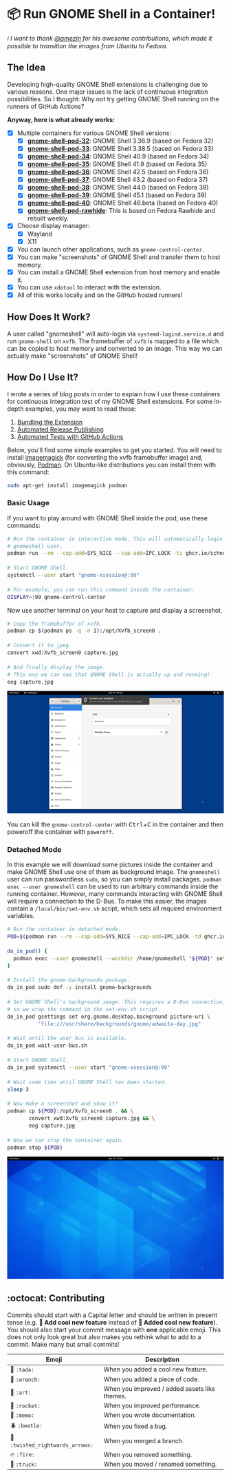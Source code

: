 # 📦 Run GNOME Shell in a Container!

_:information_source: I want to thank [@amezin](https://github.com/amezin) for his awesome contributions, which made it possible to transition the images from Ubuntu to Fedora._

## The Idea

Developing high-quality GNOME Shell extensions is challenging due to various reasons.
One major issues is the lack of continuous integration possibilities.
So I thought: Why not try getting GNOME Shell running on the runners of GitHub Actions?

**Anyway, here is what already works:**

- [x] Multiple containers for various GNOME Shell versions:
  - [x] [**gnome-shell-pod-32**](https://github.com/Schneegans/gnome-shell-pod/pkgs/container/gnome-shell-pod-32): GNOME Shell 3.36.9 (based on Fedora 32)
  - [x] [**gnome-shell-pod-33**](https://github.com/Schneegans/gnome-shell-pod/pkgs/container/gnome-shell-pod-33): GNOME Shell 3.38.5 (based on Fedora 33)
  - [x] [**gnome-shell-pod-34**](https://github.com/Schneegans/gnome-shell-pod/pkgs/container/gnome-shell-pod-34): GNOME Shell 40.9 (based on Fedora 34)
  - [x] [**gnome-shell-pod-35**](https://github.com/Schneegans/gnome-shell-pod/pkgs/container/gnome-shell-pod-35): GNOME Shell 41.9 (based on Fedora 35)
  - [x] [**gnome-shell-pod-36**](https://github.com/Schneegans/gnome-shell-pod/pkgs/container/gnome-shell-pod-36): GNOME Shell 42.5 (based on Fedora 36)
  - [x] [**gnome-shell-pod-37**](https://github.com/Schneegans/gnome-shell-pod/pkgs/container/gnome-shell-pod-37): GNOME Shell 43.2 (based on Fedora 37)
  - [x] [**gnome-shell-pod-38**](https://github.com/Schneegans/gnome-shell-pod/pkgs/container/gnome-shell-pod-38): GNOME Shell 44.0 (based on Fedora 38)
  - [x] [**gnome-shell-pod-39**](https://github.com/Schneegans/gnome-shell-pod/pkgs/container/gnome-shell-pod-39): GNOME Shell 45.1 (based on Fedora 39)
  - [x] [**gnome-shell-pod-40**](https://github.com/Schneegans/gnome-shell-pod/pkgs/container/gnome-shell-pod-40): GNOME Shell 46.beta (based on Fedora 40)
  - [x] [**gnome-shell-pod-rawhide**](https://github.com/Schneegans/gnome-shell-pod/pkgs/container/gnome-shell-pod-rawhide): This is based on Fedora Rawhide and rebuilt weekly.
- [x] Choose display manager:
  - [x] Wayland
  - [x] X11
- [x] You can launch other applications, such as `gnome-control-center`.
- [x] You can make "screenshots" of GNOME Shell and transfer them to host memory.
- [x] You can install a GNOME Shell extension from host memory and enable it.
- [x] You can use `xdotool` to interact with the extension.
- [x] All of this works locally and on the GitHub hosted runners!

## How Does It Work?

A user called "gnomeshell" will auto-login via `systemd-logind.service.d` and run `gnome-shell` on `xvfb`.
The framebuffer of `xvfb` is mapped to a file which can be copied to host memory and converted to an image.
This way we can actually make "screenshots" of GNOME Shell!

## How Do I Use It?

I wrote a series of blog posts in order to explain how I use these containers for continuous integration test of my GNOME Shell extensions.
For some in-depth examples, you may want to read those:

1. [Bundling the Extension](http://schneegans.github.io/tutorials/2022/02/28/gnome-shell-extensions-ci-01)
2. [Automated Release Publishing](http://schneegans.github.io/tutorials/2022/03/01/gnome-shell-extensions-ci-02)
3. [Automated Tests with GitHub Actions](http://schneegans.github.io/tutorials/2022/03/02/gnome-shell-extensions-ci-03)

Below, you'll find some simple examples to get you started.
You will need to install [imagemagick](https://imagemagick.org/index.php) (for converting the xvfb framebuffer image) and, obviously, [Podman](https://podman.io/).
On Ubuntu-like distributions you can install them with this command:

```bash
sudo apt-get install imagemagick podman
```

### Basic Usage

If you want to play around with GNOME Shell inside the pod, use these commands:

```bash
# Run the container in interactive mode. This will automatically login the
# gnomeshell user.
podman run --rm --cap-add=SYS_NICE --cap-add=IPC_LOCK -ti ghcr.io/schneegans/gnome-shell-pod-33

# Start GNOME Shell.
systemctl --user start "gnome-xsession@:99"

# For example, you can run this command inside the container:
DISPLAY=:99 gnome-control-center
```

Now use another terminal on your host to capture and display a screenshot.

```bash
# Copy the framebuffer of xvfb.
podman cp $(podman ps -q -n 1):/opt/Xvfb_screen0 .

# Convert it to jpeg.
convert xwd:Xvfb_screen0 capture.jpg

# And finally display the image.
# This way we can see that GNOME Shell is actually up and running!
eog capture.jpg
```

<p align="center">
  <img src="pictures/capture2.jpg" />
</p>

You can kill the `gnome-control-center` with <kbd>Ctrl</kbd>+<kbd>C</kbd> in the container and then poweroff the container with `poweroff`.

### Detached Mode

In this example we will download some pictures inside the container and make GNOME Shell use one of them as background image.
The `gnomeshell` user can run passwordless `sudo`, so you can simply install packages.
`podman exec --user gnomeshell` can be used to run arbitrary commands inside the running container. However, many commands interacting with GNOME Shell will require a connection to the D-Bus. To make this easier, the images contain a `/local/bin/set-env.sh` script, which sets all required environment variables.

```bash
# Run the container in detached mode.
POD=$(podman run --rm --cap-add=SYS_NICE --cap-add=IPC_LOCK -td ghcr.io/schneegans/gnome-shell-pod-33)

do_in_pod() {
  podman exec --user gnomeshell --workdir /home/gnomeshell "${POD}" set-env.sh "$@"
}

# Install the gnome-backgrounds package.
do_in_pod sudo dnf -y install gnome-backgrounds

# Set GNOME Shell's background image. This requires a D-Bus connection,
# so we wrap the command in the set-env.sh script.
do_in_pod gsettings set org.gnome.desktop.background picture-uri \
          "file:///usr/share/backgrounds/gnome/adwaita-day.jpg"

# Wait until the user bus is available.
do_in_pod wait-user-bus.sh

# Start GNOME Shell.
do_in_pod systemctl --user start "gnome-xsession@:99"

# Wait some time until GNOME Shell has been started.
sleep 3

# Now make a screenshot and show it!
podman cp ${POD}:/opt/Xvfb_screen0 . && \
       convert xwd:Xvfb_screen0 capture.jpg && \
       eog capture.jpg

# Now we can stop the container again.
podman stop ${POD}
```

<p align="center">
  <img src="pictures/capture5.jpg" />
</p>

## :octocat: Contributing

Commits should start with a Capital letter and should be written in present tense (e.g. **:tada: Add cool new feature** instead of **:tada: Added cool new feature**).
You should also start your commit message with **one** applicable emoji.
This does not only look great but also makes you rethink what to add to a commit. Make many but small commits!

| Emoji                                                     | Description                                   |
| --------------------------------------------------------- | --------------------------------------------- |
| :tada: `:tada:`                                           | When you added a cool new feature.            |
| :wrench: `:wrench:`                                       | When you added a piece of code.               |
| :art: `:art:`                                             | When you improved / added assets like themes. |
| :rocket: `:rocket:`                                       | When you improved performance.                |
| :memo: `:memo:`                                           | When you wrote documentation.                 |
| :beetle: `:beetle:`                                       | When you fixed a bug.                         |
| :twisted_rightwards_arrows: `:twisted_rightwards_arrows:` | When you merged a branch.                     |
| :fire: `:fire:`                                           | When you removed something.                   |
| :truck: `:truck:`                                         | When you moved / renamed something.           |
